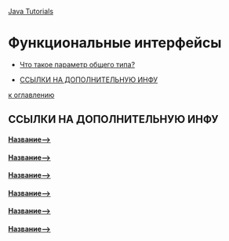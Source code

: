 [Java Tutorials](README.md)

# Функциональные интерфейсы
+ [Что такое параметр общего типа?](#Что-такое-параметр-общего-типа)


+ [ССЫЛКИ НА ДОПОЛНИТЕЛЬНУЮ ИНФУ](#ССЫЛКИ-НА-ДОПОЛНИТЕЛЬНУЮ-ИНФУ)



[к оглавлению](#Функциональные-интерфейсы)




## ССЫЛКИ НА ДОПОЛНИТЕЛЬНУЮ ИНФУ
#### [Название-->]( Ссылка )
#### [Название-->]( Ссылка )
#### [Название-->]( Ссылка )
#### [Название-->]( Ссылка )
#### [Название-->]( Ссылка )
#### [Название-->]( Ссылка )
